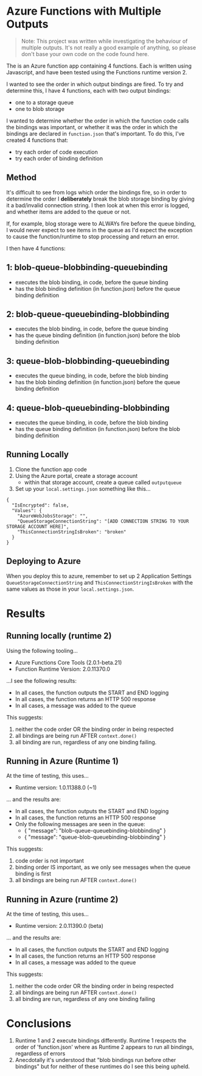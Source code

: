 # Azure Functions with Multiple Outputs

> Note: This project was written while investigating the behaviour of multiple outputs. It's not really a good example of anything, so please don't base your own code on the code found here.

The is an Azure function app containing 4 functions. Each is written using Javascript, and have been tested using the Functions runtime version 2.

I wanted to see the order in which output bindings are fired. To try and determine this, I have 4 functions, each with two output bindings: 

- one to a storage queue
- one to blob storage

I wanted to determine whether the order in which the function code calls the bindings was important, or whether it was the order in which the bindings are declared in `function.json` that's important. To do this, I've created 4 functions that:

- try each order of code execution
- try each order of binding definition

## Method

It's difficult to see from logs which order the bindings fire, so in order to determine the order I **deliberately** break the blob storage binding by giving it a bad/invalid connection string. I then look at when this error is logged, and whether items are added to the queue or not.

If, for example, blog storage were to ALWAYs fire before the queue binding, I would never expect to see items in the queue as I'd expect the exception to cause the function/runtime to stop processing and return an error. 

I then have 4 functions:

## 1: blob-queue-blobbinding-queuebinding 
- executes the blob binding, in code, before the queue binding
- has the blob binding definition (in function.json) before the queue binding definition

## 2: blob-queue-queuebinding-blobbinding
- executes the blob binding, in code, before the queue binding
- has the queue binding definition (in function.json) before the blob binding definition

## 3: queue-blob-blobbinding-queuebinding
- executes the queue binding, in code, before the blob binding
- has the blob binding definition (in function.json) before the queue binding definition

## 4: queue-blob-queuebinding-blobbinding
- executes the queue binding, in code, before the blob binding
- has the queue binding definition (in function.json) before the blob binding definition

## Running Locally

1. Clone the function app code
2. Using the Azure portal, create a storage account
    - within that storage account, create a queue called `outputqueue`
3. Set up your `local.settings.json` something like this...

```
{
  "IsEncrypted": false,
  "Values": {
    "AzureWebJobsStorage": "",
    "QueueStorageConnectionString": "[ADD CONNECTION STRING TO YOUR STORAGE ACCOUNT HERE]",
    "ThisConnectionStringIsBroken": "broken"
  }
}
```
 ## Deploying to Azure

 When you deploy this to azure, remember to set up 2 Application Settings `QueueStorageConnectionString` and `ThisConnectionStringIsBroken` with the same values as those in your `local.settings.json`.

# Results

## Running locally (runtime 2)

Using the following tooling...

- Azure Functions Core Tools (2.0.1-beta.21)
- Function Runtime Version: 2.0.11370.0

...I see the following results:

* In all cases, the function outputs the START and END logging
* In all cases, the function returns an HTTP 500 response
* In all cases, a message was added to the queue

This suggests:
1. neither the code order OR the binding order in being respected
2. all bindings are being run AFTER `context.done()`
3. all binding are run, regardless of any one binding failing.

## Running in Azure (Runtime 1)

At the time of testing, this uses...

- Runtime version: 1.0.11388.0 (~1)

... and the results are:

* In all cases, the function outputs the START and END logging
* In all cases, the function returns an HTTP 500 response
* Only the following messages are seen in the queue:
  * { "message": "blob-queue-queuebinding-blobbinding" }
  * { "message": "queue-blob-queuebinding-blobbinding" }

This suggests:
1. code order is not important
2. binding order IS important, as we only see messages when the queue binding is first
3. all bindings are being run AFTER `context.done()`

## Running in Azure (runtime 2)

At the time of testing, this uses...

- Runtime version: 2.0.11390.0 (beta)

... and the results are:

* In all cases, the function outputs the START and END logging
* In all cases, the function returns an HTTP 500 response
* In all cases, a message was added to the queue

This suggests:
1. neither the code order OR the binding order in being respected
2. all bindings are being run AFTER `context.done()`
3. all binding are run, regardless of any one binding failing

# Conclusions

1. Runtime 1 and 2 execute bindings differently. Runtime 1 respects the order of 'function.json' where as Runtime 2 appears to run all bindings, regardless of errors
2. Anecdotally it's understood that "blob bindings run before other bindings" but for neither of these runtimes do I see this being upheld.


